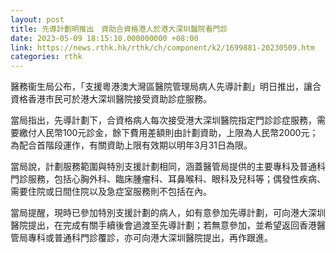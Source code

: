 ```yaml
---
layout: post
title: 先導計劃明推出　資助合資格港人於港大深圳醫院看門診
date: 2023-05-09 18:15:10.000000000 +08:00
link: https://news.rthk.hk/rthk/ch/component/k2/1699881-20230509.htm
categories: rthk
---
```


醫務衞生局公布，「支援粵港澳大灣區醫院管理局病人先導計劃」明日推出，讓合資格香港市民可於港大深圳醫院接受資助診症服務。

當局指出，先導計劃下，合資格病人每次接受港大深圳醫院指定門診診症服務，需要繳付人民幣100元診金，餘下費用差額則由計劃資助，上限為人民幣2000元；為配合首階段運作，有關資助上限有效期以明年3月31日為限。

當局說，計劃服務範圍與特別支援計劃相同，涵蓋醫管局提供的主要專科及普通科門診服務，包括心胸外科、臨床腫瘤科、耳鼻喉科、眼科及兒科等；偶發性疾病、需要住院或日間住院以及急症室服務則不包括在內。

當局提醒，現時已參加特別支援計劃的病人，如有意參加先導計劃，可向港大深圳醫院提出，在完成有關手續後會過渡至先導計劃；若無意參加，並希望返回香港醫管局專科或普通科門診覆診，亦可向港大深圳醫院提出，再作跟進。
